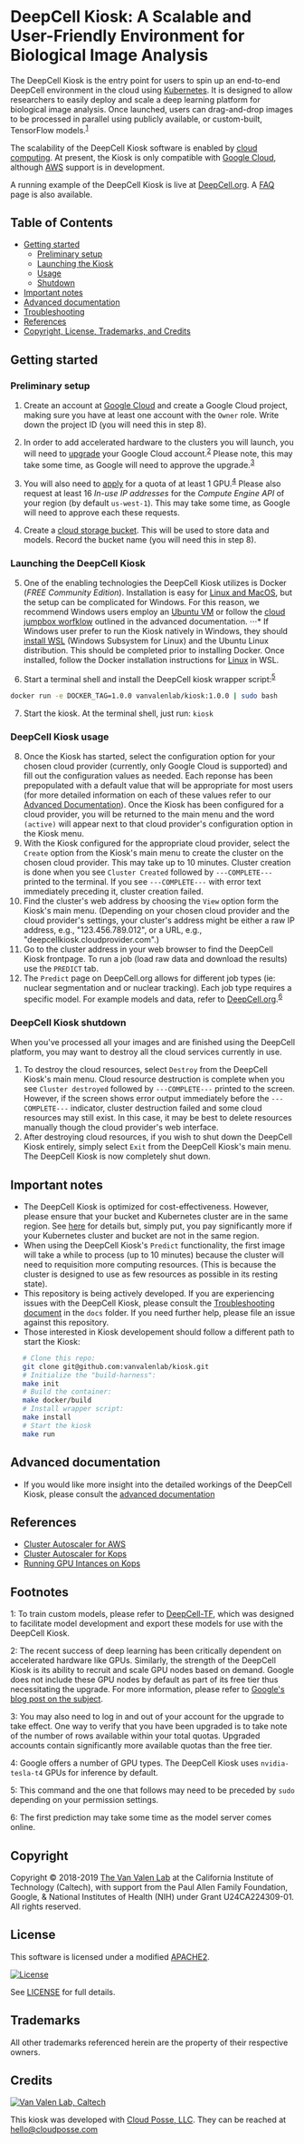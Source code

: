 # DeepCell Kiosk: A Scalable and User-Friendly Environment for Biological Image Analysis

The DeepCell Kiosk is the entry point for users to spin up an end-to-end DeepCell environment in the cloud using [Kubernetes](https://kubernetes.io/). It is designed to allow researchers to easily deploy and scale a deep learning platform for biological image analysis. Once launched, users can drag-and-drop images to be processed in parallel using publicly available, or custom-built, TensorFlow models.<sup>[1](#footnote1)</sup>

The scalability of the DeepCell Kiosk software is enabled by [cloud computing](https://en.wikipedia.org/wiki/Cloud_computing). At present, the Kiosk is only compatible with [Google Cloud](https://cloud.google.com/), although [AWS](https://aws.amazon.com/) support is in development.

A running example of the DeepCell Kiosk is live at [DeepCell.org](https://deepcell.org). A [FAQ](http://www.deepcell.org/faq) page is also available.

## Table of Contents

* [Getting started](#toc1)
   * [Preliminary setup](#toc1)
   * [Launching the Kiosk](#toc1b)
   * [Usage](#toc1c)
   * [Shutdown](#toc1d)
* [Important notes](#toc2)
* [Advanced documentation](docs/ADVANCED_DOCUMENTATION.md)
* [Troubleshooting](docs/TROUBLESHOOTING.md)
* [References](#toc3)
* [Copyright, License, Trademarks, and Credits](#toc4)

<a name="toc1"></a>
## Getting started

### Preliminary setup

1. Create an account at [Google Cloud](https://cloud.google.com) and create a Google Cloud project, making sure you have at least one account with the `Owner` role. Write down the project ID (you will need this in step 8).

2. In order to add accelerated hardware to the clusters you will launch, you will need to [upgrade](https://cloud.google.com/free/docs/gcp-free-tier#how-to-upgrade) your Google Cloud account.<sup>[2](#footnote2)</sup> Please note, this may take some time, as Google will need to approve the upgrade.<sup>[3](#footnote3)</sup>

3. You will also need to [apply](https://cloud.google.com/compute/quotas) for a quota of at least 1 GPU.<sup>[4](#footnote4)</sup> Please also request at least 16 *In-use IP addresses* for the *Compute Engine API* of your region (by default `us-west-1`). This may take some time, as Google will need to approve each these requests.

4. Create a [cloud storage bucket](https://cloud.google.com/storage/docs/creating-buckets). This will be used to store data and models. Record the bucket name (you will need this in step 8).

<a name="toc1b"></a>
### Launching the DeepCell Kiosk

5. One of the enabling technologies the DeepCell Kiosk utilizes is Docker (*FREE Community Edition*). Installation is easy for [Linux and MacOS](https://docs.docker.com/install/), but the setup can be complicated for Windows. For this reason, we recommend Windows users employ an [Ubuntu VM](https://brb.nci.nih.gov/seqtools/installUbuntu.html) or follow the [cloud jumpbox worfklow](docs/ADVANCED_DOCUMENTATION.md#jumpbox) outlined in the advanced documentation.
⋅⋅⋅* If Windows user prefer to run the Kiosk natively in Windows, they should [install WSL](https://docs.microsoft.com/en-us/windows/wsl/install-win10) (Windows Subsystem for Linux) and the Ubuntu Linux distribution. This should be completed prior to installing Docker. Once installed, follow the Docker installation instructions for [Linux](https://docs.docker.com/install/) in WSL.

6. Start a terminal shell and install the DeepCell kiosk wrapper script:<sup>[5](#footnote5)</sup>
```bash
docker run -e DOCKER_TAG=1.0.0 vanvalenlab/kiosk:1.0.0 | sudo bash
```

7. Start the kiosk. At the terminal shell, just run: `kiosk`

<a name="toc1c"></a>
### DeepCell Kiosk usage

8. Once the Kiosk has started, select the configuration option for your chosen cloud provider (currently, only Google Cloud is supported) and fill out the configuration values as needed. Each reponse has been prepopulated with a default value that will be appropriate for most users (for more detailed information on each of these values refer to our [Advanced Documentation](docs/ADVANCED_DOCUMENTATION.md)). Once the Kiosk has been configured for a cloud provider, you will be returned to the main menu and the word `(active)` will appear next to that cloud provider's configuration option in the Kiosk menu.
9. With the Kiosk configured for the appropriate cloud provider, select the `Create` option from the Kiosk's main menu to create the cluster on the chosen cloud provider. This may take up to 10 minutes. Cluster creation is done when you see `Cluster Created` followed by `---COMPLETE---` printed to the terminal. If you see `---COMPLETE---` with error text immediately preceding it, cluster creation failed.
10. Find the cluster's web address by choosing the `View` option form the Kiosk's main menu. (Depending on your chosen cloud provider and the cloud provider's settings, your cluster's address might be either a raw IP address, e.g., "123.456.789.012", or a URL, e.g., "deepcellkiosk.cloudprovider.com".)
11. Go to the cluster address in your web browser to find the DeepCell Kiosk frontpage. To run a job (load raw data and download the results) use the `PREDICT` tab.
12. The `Predict` page on DeepCell.org allows for different job types (ie: nuclear segmentation and or nuclear tracking). Each job type requires a specific model. For example models and data, refer to [DeepCell.org](https://deepcell.org/data).<sup>[6](#footnote6)</sup>

<a name="toc1d"></a>
### DeepCell Kiosk shutdown

When you've processed all your images and are finished using the DeepCell platform, you may want to destroy all the cloud services currently in use.
1. To destroy the cloud resources, select `Destroy` from the DeepCell Kiosk's main menu. Cloud resource destruction is complete when you see `Cluster destroyed` followed by `---COMPLETE---` printed to the screen. However, if the screen shows error output immediately before the `---COMPLETE---` indicator, cluster destruction failed and some cloud resources may still exist. In this case, it may be best to delete resources manually though the cloud provider's web interface.
2. After destroying cloud resources, if you wish to shut down the DeepCell Kiosk entirely, simply select `Exit` from the DeepCell Kiosk's main menu. The DeepCell Kiosk is now completely shut down.

<a name="toc2"></a>
## Important notes

- The DeepCell Kiosk is optimized for cost-effectiveness. However, please ensure that your bucket and Kubernetes cluster are in the same region. See [here](https://cloud.google.com/storage/pricing) for details but, simply put, you pay significantly more if your Kubernetes cluster and bucket are not in the same region.
- When using the DeepCell Kiosk's `Predict` functionality, the first image will take a while to process (up to 10 minutes) because the cluster will need to requisition more computing resources. (This is because the cluster is designed to use as few resources as possible in its resting state).
- This repository is being actively developed. If you are experiencing issues with the DeepCell Kiosk, please consult the [Troubleshooting document](docs/TROUBLESHOOTING.md) in the `docs` folder. If you need further help, please file an issue against this repository.
- Those interested in Kiosk developement should follow a different path to start the Kiosk:

```bash
   # Clone this repo:
   git clone git@github.com:vanvalenlab/kiosk.git
   # Initialize the "build-harness":
   make init
   # Build the container:
   make docker/build
   # Install wrapper script:
   make install
   # Start the kiosk
   make run
```

## Advanced documentation

- If you would like more insight into the detailed workings of the DeepCell Kiosk, please consult the [advanced documentation](docs/ADVANCED_DOCUMENTATION.md)

<a name="toc3"></a>
## References

- [Cluster Autoscaler for AWS](https://github.com/kubernetes/autoscaler/tree/master/cluster-autoscaler/cloudprovider/aws)
- [Cluster Autoscaler for Kops](https://github.com/kubernetes/kops/blob/master/addons/cluster-autoscaler/)
- [Running GPU Intances on Kops](https://github.com/brunsgaard/kops-nvidia-docker-installer)


## Footnotes

<a name="footnote1">1</a>: To train custom models, please refer to [DeepCell-TF](https://github.com/vanvalenlab/deepcell-tf), which was designed to facilitate model development and export these models for use with the DeepCell Kiosk.

<a name="footnote2">2</a>: The recent success of deep learning has been critically dependent on accelerated hardware like GPUs. Similarly, the strength of the DeepCell Kiosk is its ability to recruit and scale GPU nodes based on demand. Google does not include these GPU nodes by default as part of its free tier thus necessitating the upgrade. For more information, please refer to [Google's blog post on the subject](https://cloud.google.com/blog/products/gcp/gpus-service-kubernetes-engine-are-now-generally-available).

<a name="footnote3">3</a>: You may also need to log in and out of your account for the upgrade to take effect. One way to verify that you have been upgraded is to take note of the number of rows available within your total quotas. Upgraded accounts contain significantly more available quotas than the free tier.

<a name="footnote4">4</a>: Google offers a number of GPU types. The DeepCell Kiosk uses `nvidia-tesla-t4` GPUs for inference by default.

<a name="footnote5">5</a>: This command and the one that follows may need to be preceded by `sudo` depending on your permission settings.

<a name="footnote6">6</a>: The first prediction may take some time as the model server comes online.

<a name="toc4"></a>
## Copyright

Copyright © 2018-2019 [The Van Valen Lab](http://www.vanvalen.caltech.edu/) at the California Institute of Technology (Caltech), with support from the Paul Allen Family Foundation, Google, & National Institutes of Health (NIH) under Grant U24CA224309-01.
All rights reserved.


## License

This software is licensed under a modified [APACHE2](LICENSE).

[![License](https://img.shields.io/badge/License-Apache%202.0-blue.svg)](https://opensource.org/licenses/Apache-2.0)

See [LICENSE](LICENSE) for full details.


## Trademarks

All other trademarks referenced herein are the property of their respective owners.


## Credits

[![Van Valen Lab, Caltech](https://upload.wikimedia.org/wikipedia/commons/7/75/Caltech_Logo.svg)](http://www.vanvalen.caltech.edu/)

This kiosk was developed with [Cloud Posse, LLC](https://cloudposse.com). They can be reached at <hello@cloudposse.com>

